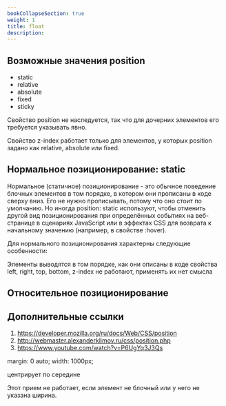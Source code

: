 ```yaml
---
bookCollapseSection: true
weight: 1
title: float
description:
---
```


## Возможные значения position

- static
- relative
- absolute
- fixed
- sticky

Свойство position не наследуется, так что для дочерних элементов его требуется указывать явно.

Свойство z-index работает только для элементов, у которых position задано как relative, absolute или fixed.

## Нормальное позиционирование: static

Нормальное (статичное) позиционирование - это обычное поведение блочных элементов в том порядке, в котором они прописаны в коде сверху вниз. Его не нужно прописывать, потому что оно стоит по умолчанию. Но иногда position: static используют, чтобы отменить другой вид позиционирования при определённых событиях на веб-странице в сценариях JavaScript или в эффектах CSS для возврата к начальному значению (например, в свойстве :hover).

Для нормального позиционирования характерны следующие особенности:

Элементы выводятся в том порядке, как они описаны в коде
свойства left, right, top, bottom, z-index не работают, применять их нет смысла

## Относительное позиционирование



## Дополнительные ссылки



1. https://developer.mozilla.org/ru/docs/Web/CSS/position
2. http://webmaster.alexanderklimov.ru/css/position.php
3. https://www.youtube.com/watch?v=P6UgYq3J3Qs

margin: 0 auto;
width: 1000px;

центрирует по середине

Этот прием не работает, если элемент не блочный или у него не указана ширина.